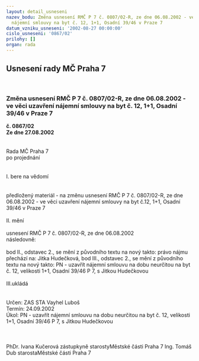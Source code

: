 ```yaml
---
layout: detail_usneseni
nazev_bodu: Změna usnesení RMČ P 7 č. 0807/02-R, ze dne 06.08.2002 - ve věci uzavření
  nájemní smlouvy na byt č. 12, 1+1, Osadní 39/46 v Praze 7
datum_vzniku_usneseni: '2002-08-27 00:00:00'
cislo_usneseni: '0867/02'
prilohy: []
organ: rada
---
```

<div id="ucUsn_pList" class="usn">
	<span><h2>Usnesení rady MČ Praha 7 </h2>
<br></span><div class="standBody">
<span><h3>Změna usnesení RMČ P 7 č. 0807/02-R, ze dne 06.08.2002 - ve věci uzavření nájemní smlouvy na byt č. 12, 1+1, Osadní 39/46 v Praze 7</h3></span><div class="center">
		<strong>č. 0867/02</strong><br>
	</div>
<div class="center">
		<strong>Ze dne 27.08.2002</strong><br><br>
	</div>
<br>Rada MČ Praha 7<br>po projednání<br><br><br>I.	bere na vědomí<br><br> <br>předložený materiál - na změnu usnesení RMČ P 7 č. 0807/02-R, ze dne 06.08.2002 - ve věci uzavření nájemní smlouvy na byt č.12, 1+1, Osadní 39/46 v Praze 7<br><br>II.	mění <br><br>usnesení RMČ P 7 č. 0807/02-R, ze dne 06.08.2002<br>následovně:<br><br>bod II., odstavec 2., se mění z původního textu na nový takto: právo nájmu přechází na: Jitka Hudečková, bod III., odstavec 2., se mění z původního textu na nový takto: PN - uzavřít nájemní smlouvu na dobu neurčitou na byt č. 12, velikosti 1+1, Osadní 39/46 P 7, s Jitkou Hudečkovou <br><br>III.ukládá <br>	<br> <br>Určen:	ZAS STA Vayhel Luboš<br>Termín: 24.09.2002<br>Úkol:	PN - uzavřít nájemní smlouvu na dobu neurčitou na byt č. 12, velikosti 1+1, Osadní 39/46 P 7, s Jitkou Hudečkovou <br> <br> <br>	<br>PhDr. Ivana Kučerová zástupkyně starostyMěstské části Praha 7	Ing. Tomáš Dub starostaMěstské části Praha 7<br>	<br><br>
</div>
</div>